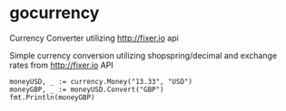 # gocurrency
Currency Converter utilizing http://fixer.io api

Simple currency conversion utilizing shopspring/decimal and exchange rates from http://fixer.io API

```
moneyUSD, _ := currency.Money("13.33", "USD")
moneyGBP, _ := moneyUSD.Convert("GBP")
fmt.Println(moneyGBP)
```

